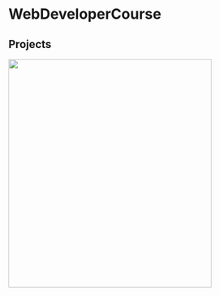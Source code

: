 # WebDeveloperCourse
## Projects
<img src="https://github.com/czaacza/WebDeveloperCourse/blob/master/img/scorekeeper.PNG" width="400" height="449"/>
